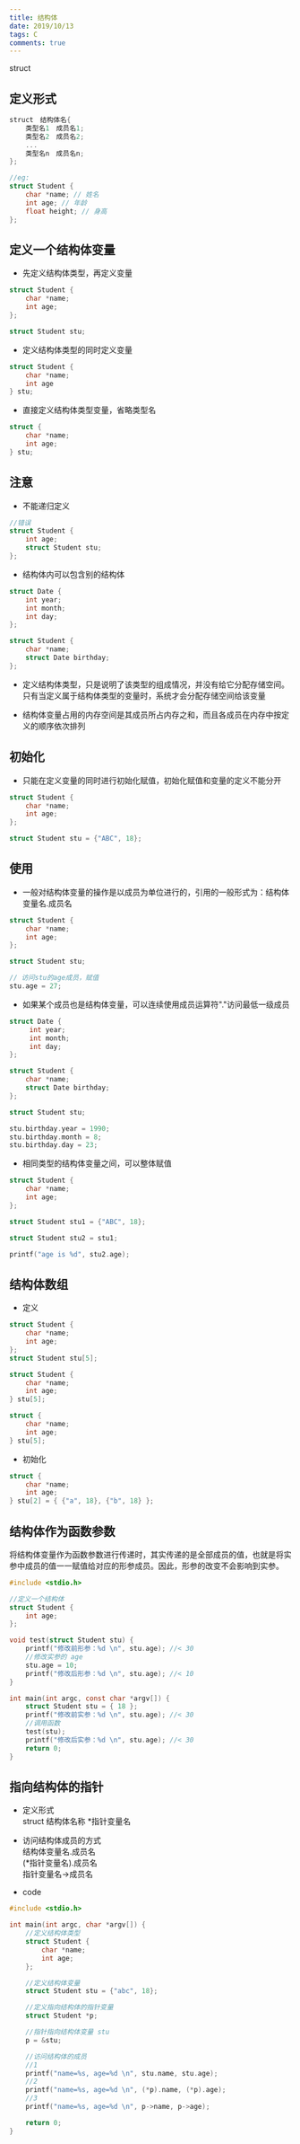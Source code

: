 ```yaml
---
title: 结构体
date: 2019/10/13
tags: C
comments: true
---
```


struct
<!--more-->

## 定义形式

```C
struct　结构体名{
    类型名1　成员名1;
    类型名2　成员名2;
    ...
    类型名n　成员名n;
};

//eg:
struct Student {
    char *name; // 姓名
    int age; // 年龄
    float height; // 身高
};
```

## 定义一个结构体变量

* 先定义结构体类型，再定义变量

```C
struct Student {
    char *name;
    int age;
};

struct Student stu;
```

* 定义结构体类型的同时定义变量

```C
struct Student {
    char *name;
    int age
} stu;
```

* 直接定义结构体类型变量，省略类型名

```C
struct {
    char *name;
    int age;
} stu;
```

## 注意

* 不能递归定义

```C
//错误
struct Student {
    int age;
    struct Student stu;
};
```

* 结构体内可以包含别的结构体

```C
struct Date {
    int year;
    int month;
    int day;
};

struct Student {
    char *name;
    struct Date birthday;
};
```

* 定义结构体类型，只是说明了该类型的组成情况，并没有给它分配存储空间。只有当定义属于结构体类型的变量时，系统才会分配存储空间给该变量

* 结构体变量占用的内存空间是其成员所占内存之和，而且各成员在内存中按定义的顺序依次排列

## 初始化

* 只能在定义变量的同时进行初始化赋值，初始化赋值和变量的定义不能分开

```C
struct Student {
    char *name;
    int age;
};

struct Student stu = {"ABC", 18};
```

## 使用

* 一般对结构体变量的操作是以成员为单位进行的，引用的一般形式为：结构体变量名.成员名

```C
struct Student {
    char *name;
    int age;
};

struct Student stu;

// 访问stu的age成员，赋值
stu.age = 27;
```

* 如果某个成员也是结构体变量，可以连续使用成员运算符"."访问最低一级成员

```C
struct Date {
     int year;
     int month;
     int day;
};

struct Student {
    char *name;
    struct Date birthday;
};

struct Student stu;

stu.birthday.year = 1990;
stu.birthday.month = 8;
stu.birthday.day = 23;
```

* 相同类型的结构体变量之间，可以整体赋值

```C
struct Student {
    char *name;
    int age;
};

struct Student stu1 = {"ABC", 18};

struct Student stu2 = stu1;

printf("age is %d", stu2.age);
```

## 结构体数组

* 定义

```C
struct Student {
    char *name;
    int age;
};
struct Student stu[5];
```

```C
struct Student {
    char *name;
    int age;
} stu[5];
```

```C
struct {
    char *name;
    int age;
} stu[5];
```

* 初始化

```C
struct {
    char *name;
    int age;
} stu[2] = { {"a", 18}, {"b", 18} };
```

## 结构体作为函数参数

将结构体变量作为函数参数进行传递时，其实传递的是全部成员的值，也就是将实参中成员的值一一赋值给对应的形参成员。因此，形参的改变不会影响到实参。

```C
#include <stdio.h>

//定义一个结构体
struct Student {
    int age;
};

void test(struct Student stu) {
    printf("修改前形参：%d \n", stu.age); //< 30
    //修改实参的 age
    stu.age = 10;
    printf("修改后形参：%d \n", stu.age); //< 10
}

int main(int argc, const char *argv[]) {
    struct Student stu = { 18 };
    printf("修改前实参：%d \n", stu.age); //< 30
    //调用函数
    test(stu);
    printf("修改后实参：%d \n", stu.age); //< 30
    return 0;
}
```

## 指向结构体的指针

* 定义形式  
struct 结构体名称 *指针变量名

* 访问结构体成员的方式  
结构体变量名.成员名  
(*指针变量名).成员名  
指针变量名->成员名  

* code

```C
#include <stdio.h>

int main(int argc, char *argv[]) {
    //定义结构体类型
    struct Student {
        char *name;
        int age;
    };

    //定义结构体变量
    struct Student stu = {"abc", 18};

    //定义指向结构体的指针变量
    struct Student *p;

    //指针指向结构体变量 stu
    p = &stu;

    //访问结构体的成员
    //1
    printf("name=%s, age=%d \n", stu.name, stu.age);
    //2
    printf("name=%s, age=%d \n", (*p).name, (*p).age);
    //3
    printf("name=%s, age=%d \n", p->name, p->age);

    return 0;
}
```

